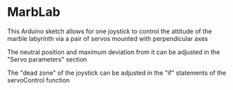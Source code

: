 # MarbLab

This Arduino sketch allows for one joystick to control the 
attitude of the marble labyrinth via a pair of servos mounted
with perpendicular axes

The neutral position and maximum deviation from it can
be adjusted in the "Servo parameters" section

The "dead zone" of the joystick can be adjusted in the
"if" statements of the servoControl function
